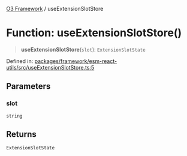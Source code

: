 [O3 Framework](../API.md) / useExtensionSlotStore

# Function: useExtensionSlotStore()

> **useExtensionSlotStore**(`slot`): `ExtensionSlotState`

Defined in: [packages/framework/esm-react-utils/src/useExtensionSlotStore.ts:5](https://github.com/UjjawalPrabhat/openmrs-esm-core/blob/main/packages/framework/esm-react-utils/src/useExtensionSlotStore.ts#L5)

## Parameters

### slot

`string`

## Returns

`ExtensionSlotState`
